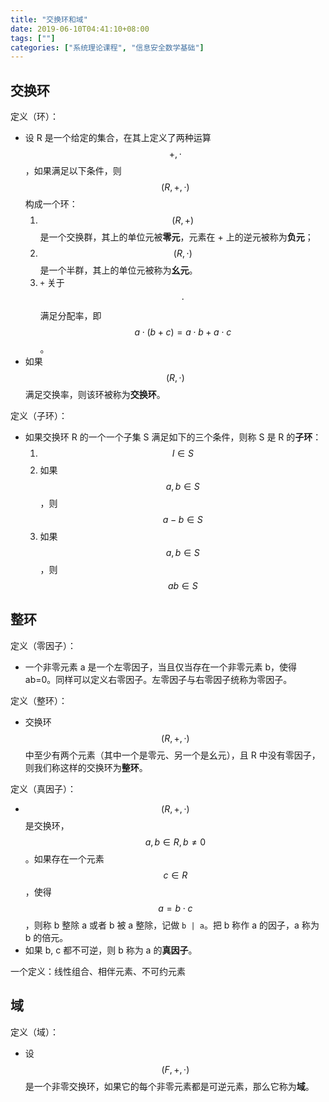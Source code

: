 ```yaml
---
title: "交换环和域"
date: 2019-06-10T04:41:10+08:00
tags: [""]
categories: ["系统理论课程", "信息安全数学基础"]
---
```



## 交换环

定义（环）：

- 设 R 是一个给定的集合，在其上定义了两种运算 $$+, \cdot$$，如果满足以下条件，则 $$(R, +, \cdot)$$ 构成一个环：
  1. $$(R, +)$$ 是一个交换群，其上的单位元被**零元**，元素在 + 上的逆元被称为**负元**；
  2. $$(R, \cdot)$$ 是一个半群，其上的单位元被称为**幺元**。
  3. `+` 关于 $$\cdot$$ 满足分配率，即 $$a \cdot (b + c) = a \cdot b + a \cdot c$$。
- 如果 $$(R, \cdot)$$ 满足交换率，则该环被称为**交换环**。

定义（子环）：

- 如果交换环 R 的一个一个子集 S 满足如下的三个条件，则称 S 是 R 的**子环**：
  1. $$I \in S$$
  2. 如果 $$a, b \in S$$，则 $$a - b \in S$$
  3. 如果 $$a, b \in S$$，则 $$ab \in S$$

## 整环

定义（零因子）：

- 一个非零元素 a 是一个左零因子，当且仅当存在一个非零元素 b，使得 ab=0。同样可以定义右零因子。左零因子与右零因子统称为零因子。

定义（整环）：

- 交换环 $$(R, +, \cdot)$$ 中至少有两个元素（其中一个是零元、另一个是幺元），且 R 中没有零因子，则我们称这样的交换环为**整环**。

定义（真因子）：

- $$(R, +, \cdot)$$ 是交换环，$$a, b \in R, b \not= 0$$。如果存在一个元素 $$c \in R$$，使得 $$a = b \cdot c$$，则称 b 整除 a 或者 b 被 a 整除，记做 `b | a`。把 b 称作 a 的因子，a 称为 b 的倍元。
- 如果 b, c 都不可逆，则 b 称为 a 的**真因子**。

一个定义：线性组合、相伴元素、不可约元素

## 域

定义（域）：

- 设 $$(F, +, \cdot)$$ 是一个非零交换环，如果它的每个非零元素都是可逆元素，那么它称为**域**。
